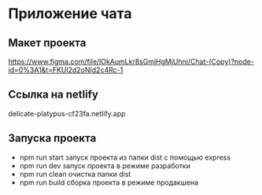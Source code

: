 
# Приложение чата 

##  Макет проекта
https://www.figma.com/file/lOkAumLkr8sGmjHgMjUhni/Chat-(Copy)?node-id=0%3A1&t=FKUl2d2oNId2c4Rc-1

## Ссылка на netlify

delicate-platypus-cf23fa.netlify.app

## Запуска проекта

+ npm run start		запуск проекта из папки dist с помощью express
+	npm run	dev     запуск проекта в режиме разработки
+	npm run clean	  очистка папки dist
+ npm run build		сборка проекта в режиме продакшена
